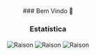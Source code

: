 <div  align="center">
### Bem Vindo 👋


### Estatística

<img align="center" src="https://github-readme-stats.vercel.app/api/top-langs?username=RaisonRobert" alt="Raison"/>

<img align="center" src="https://github-readme-stats.vercel.app/api?username=RaisonRobert" alt="Raison"/>

<img align="center" src="https://github-readme-streak-stats.herokuapp.com/?user=RaisonRobert" alt="Raison"/>
</div>
